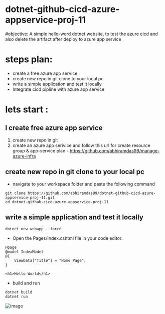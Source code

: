 # dotnet-github-cicd-azure-appservice-proj-11

#objective: 
A simple hello-word dotnet website, to test the azure cicd and also delete the artifact after deploy to azure app service 

# steps plan:
-   create a free azure app service
-   create new repo in git clone to your local pc
-   write a simple application and test it locally
-   Integrate cicd pipline with azure app service

# lets start : 
## I create free azure app service
1) create new repo in git
2) create an azure app serivice and follow this url for create resource group & app-service plan -  https://github.com/abhiramdas99/manage-azure-infra

## create new repo in git clone to your local pc
- navigate to your workspace folder and paste the following  command
```
git clone https://github.com/abhiramdas99/dotnet-github-cicd-azure-appservice-proj-11.git
cd dotnet-github-cicd-azure-appservice-proj-11
```
## write a simple application and test it locally
```
dotnet new webapp --force
```
- Open the Pages/Index.cshtml file in your code editor.
```
@page
@model IndexModel
@{
    ViewData["Title"] = "Home Page";
}

<h1>Hello World</h1>

```
- build and  run
```
dotnet build
dotnet run
```
![image](https://github.com/user-attachments/assets/e2a4e61e-0bd0-423e-912b-f4d14a91eb63)
